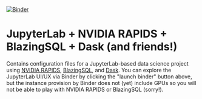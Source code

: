 [![Binder](https://mybinder.org/badge_logo.svg)](https://mybinder.org/v2/gh/davidrpugh/jupytercon-2020-talk/nvidia-rapids-env)

# JupyterLab + NVIDIA RAPIDS + BlazingSQL + Dask (and friends!)

Contains configuration files for a JupyterLab-based data science project using [NVIDIA RAPIDS](https://rapids.ai/), 
[BlazingSQL](https://www.blazingsql.com/), and [Dask](https://dask.org/). You can explore the JupyterLab UI/UX via 
Binder by clicking the "launch binder" button above, but the instance provision by Binder does not (yet) include 
GPUs so you will not be able to play with NVIDIA RAPIDS or BlazingSQL (sorry!).  

